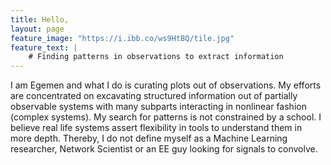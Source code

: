```yaml
---
title: Hello,
layout: page
feature_image: "https://i.ibb.co/ws9HtBQ/tile.jpg"
feature_text: |
    # Finding patterns in observations to extract information
---
```


I am Egemen and what I do is curating plots out of observations. My efforts are
concentrated on excavating structured information out of partially observable
systems with many subparts interacting in nonlinear fashion (complex systems).
My search for patterns is not constrained by a school. I believe real life systems
assert flexibility in tools to understand them in more depth. Thereby, I do not
define myself as a Machine Learning researcher, Network Scientist or an EE guy
looking for signals to convolve.
